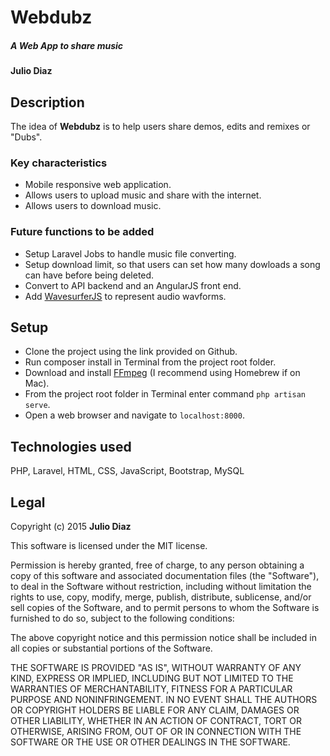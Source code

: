 # Webdubz

##### A Web App to share music 

#### Julio Diaz

## Description

The idea of **Webdubz** is to help users share demos, edits and remixes or "Dubs". 

### Key characteristics
* Mobile responsive web application.
* Allows users to upload music and share with the internet.
* Allows users to download music.

### Future functions to be added
* Setup Laravel Jobs to handle music file converting.
* Setup download limit, so that users can set how many 
  dowloads a song can have before being deleted.
* Convert to API backend and an AngularJS front end.
* Add [WavesurferJS](http://wavesurfer-js.org) to represent audio wavforms.


## Setup
* Clone the project using the link provided on Github.
* Run composer install in Terminal from the project root folder.
* Download and install [FFmpeg](https://www.ffmpeg.org) (I recommend using Homebrew if on Mac).
* From the project root folder in Terminal enter command ```php artisan serve```.
* Open a web browser and navigate to ```localhost:8000```.

## Technologies used

PHP, Laravel, HTML, CSS, JavaScript, Bootstrap, MySQL

## Legal

Copyright (c) 2015 **Julio Diaz**

This software is licensed under the MIT license.

Permission is hereby granted, free of charge, to any person obtaining a copy
of this software and associated documentation files (the "Software"), to deal
in the Software without restriction, including without limitation the rights
to use, copy, modify, merge, publish, distribute, sublicense, and/or sell
copies of the Software, and to permit persons to whom the Software is
furnished to do so, subject to the following conditions:

The above copyright notice and this permission notice shall be included in
all copies or substantial portions of the Software.

THE SOFTWARE IS PROVIDED "AS IS", WITHOUT WARRANTY OF ANY KIND, EXPRESS OR
IMPLIED, INCLUDING BUT NOT LIMITED TO THE WARRANTIES OF MERCHANTABILITY,
FITNESS FOR A PARTICULAR PURPOSE AND NONINFRINGEMENT. IN NO EVENT SHALL THE
AUTHORS OR COPYRIGHT HOLDERS BE LIABLE FOR ANY CLAIM, DAMAGES OR OTHER
LIABILITY, WHETHER IN AN ACTION OF CONTRACT, TORT OR OTHERWISE, ARISING FROM,
OUT OF OR IN CONNECTION WITH THE SOFTWARE OR THE USE OR OTHER DEALINGS IN
THE SOFTWARE.